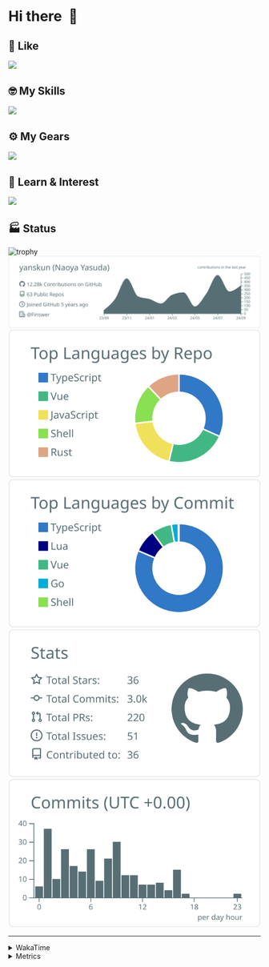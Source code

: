 # Hi there&nbsp; :wave:

## 💌 Like
<img src="https://go-skill-icons.vercel.app/api/icons?i=github" />

## 🤓 My Skills
<img src="https://go-skill-icons.vercel.app/api/icons?i=js,ts,vue,nuxtjs,react,nextjs,go,lua,git" />

## ⚙️ My Gears
<img src="https://go-skill-icons.vercel.app/api/icons?i=neovim,vscode,githubcopilot,alacritty,tmux" />

## 📖 Learn & Interest
<img src="https://go-skill-icons.vercel.app/api/icons?i=rust,deno,css,zig,playwright,githubactions,storybook,netlify,eslint" />


<!-- https://github.com/ryo-ma/github-profile-trophy -->

## 🏭 Status

<img src="https://github-profile-trophy.vercel.app/?username=yanskun&theme=onedark&row=1" alt="trophy">

<!-- https://github.com/vn7n24fzkq/github-profile-summary-cards -->
<picture>
  <source media="(prefers-color-scheme: dark)" srcset="https://raw.githubusercontent.com/yanskun/yanskun/master/profile-summary-card-output/nord_dark/0-profile-details.svg">
 <img src="https://raw.githubusercontent.com/yanskun/yanskun/master/profile-summary-card-output/default/0-profile-details.svg">
</picture>
<br>
<picture>
  <source media="(prefers-color-scheme: dark)" srcset="https://raw.githubusercontent.com/yanskun/yanskun/master/profile-summary-card-output/nord_dark/1-repos-per-language.svg">
 <img src="https://raw.githubusercontent.com/yanskun/yanskun/master/profile-summary-card-output/default/1-repos-per-language.svg">
</picture>
<picture>
  <source media="(prefers-color-scheme: dark)" srcset="https://raw.githubusercontent.com/yanskun/yanskun/master/profile-summary-card-output/nord_dark/2-most-commit-language.svg">
 <img src="https://raw.githubusercontent.com/yanskun/yanskun/master/profile-summary-card-output/default/2-most-commit-language.svg">
</picture>
<br>
<picture>
  <source media="(prefers-color-scheme: dark)" srcset="https://raw.githubusercontent.com/yanskun/yanskun/master/profile-summary-card-output/nord_dark/3-stats.svg">
 <img src="https://raw.githubusercontent.com/yanskun/yanskun/master/profile-summary-card-output/default/3-stats.svg">
</picture>
<picture>
  <source media="(prefers-color-scheme: dark)" srcset="https://raw.githubusercontent.com/yanskun/yanskun/master/profile-summary-card-output/nord_dark/4-productive-time.svg">
 <img src="https://raw.githubusercontent.com/yanskun/yanskun/master/profile-summary-card-output/default/4-productive-time.svg">
</picture>

---

<details>
  <summary>WakaTime</summary>
<!--START_SECTION:waka-->
![Code Time](http://img.shields.io/badge/Code%20Time-1%2C311%20hrs%2021%20mins-blue)

**🐱 My GitHub Data** 

> 📦 135.3 kB Used in GitHub's Storage 
 > 
> 🏆 2,261 Contributions in the Year 2024
 > 
> 💼 Opted to Hire
 > 
> 📜 115 Public Repositories 
 > 
> 🔑 4 Private Repositories 
 > 
**I'm an Early 🐤** 

```text
🌞 Morning                4877 commits        ███░░░░░░░░░░░░░░░░░░░░░░   13.85 % 
🌆 Daytime                19255 commits       ██████████████░░░░░░░░░░░   54.69 % 
🌃 Evening                8203 commits        ██████░░░░░░░░░░░░░░░░░░░   23.30 % 
🌙 Night                  2873 commits        ██░░░░░░░░░░░░░░░░░░░░░░░   08.16 % 
```
📅 **I'm Most Productive on Tuesday** 

```text
Monday                   4686 commits        ███░░░░░░░░░░░░░░░░░░░░░░   13.31 % 
Tuesday                  7657 commits        █████░░░░░░░░░░░░░░░░░░░░   21.75 % 
Wednesday                6442 commits        █████░░░░░░░░░░░░░░░░░░░░   18.30 % 
Thursday                 7120 commits        █████░░░░░░░░░░░░░░░░░░░░   20.22 % 
Friday                   5090 commits        ████░░░░░░░░░░░░░░░░░░░░░   14.46 % 
Saturday                 1704 commits        █░░░░░░░░░░░░░░░░░░░░░░░░   04.84 % 
Sunday                   2509 commits        ██░░░░░░░░░░░░░░░░░░░░░░░   07.13 % 
```


📊 **This Week I Spent My Time On** 

```text
🕑︎ Time Zone: Asia/Tokyo

💬 Programming Languages: 
TypeScript               22 hrs 5 mins       ███████████████████░░░░░░   74.95 % 
JSON                     4 hrs 28 mins       ████░░░░░░░░░░░░░░░░░░░░░   15.19 % 
Markdown                 1 hr 15 mins        █░░░░░░░░░░░░░░░░░░░░░░░░   04.26 % 
Go                       56 mins             █░░░░░░░░░░░░░░░░░░░░░░░░   03.17 % 
YAML                     23 mins             ░░░░░░░░░░░░░░░░░░░░░░░░░   01.30 % 

🔥 Editors: 
VS Code                  26 hrs 48 mins      ███████████████████████░░   90.92 % 
Neovim                   2 hrs 40 mins       ██░░░░░░░░░░░░░░░░░░░░░░░   09.08 % 

💻 Operating System: 
Mac                      29 hrs 29 mins      █████████████████████████   100.00 % 
```


 Last Updated on 27/09/2024 06:12:43 UTC
<!--END_SECTION:waka-->
</details>

<details>
  <summary>Metrics</summary>
  <img src="https://github.com/yanskun/yanskun/blob/main/github-metrics.svg" alt="Metrics">
</details>
